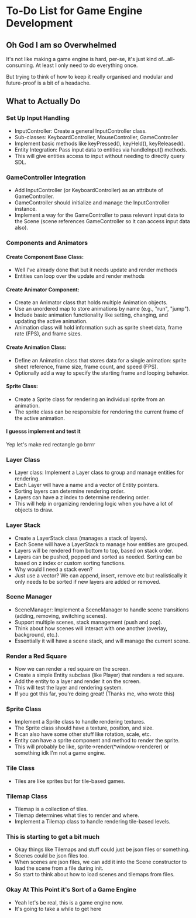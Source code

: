 # To-Do List for Game Engine Development

## Oh God I am so Overwhelmed

It's not like making a game engine is hard, per-se, it's just kind of...all-consuming. At least I only need to do everything once.

But trying to think of how to keep it really organised and modular and future-proof is a bit of a headache.

## What to Actually Do

### Set Up Input Handling

* InputController: Create a general InputController class.
* Sub-classes: KeyboardController, MouseController, GameController
* Implement basic methods like keyPressed(), keyHeld(), keyReleased().
* Entity Integration: Pass input data to entities via handleInput() methods.
* This will give entities access to input without needing to directly query SDL.

### GameController Integration

* Add InputController (or KeyboardController) as an attribute of GameController.
* GameController should initialize and manage the InputController instance.
* Implement a way for the GameController to pass relevant input data to the Scene (scene references GameController so it can access input data also).

### Components and Animators
#### Create Component Base Class:

* Well I've already done that but it needs update and render methods
* Entities can loop over the update and render methods

#### Create Animator Component:

* Create an Animator class that holds multiple Animation objects.
* Use an unordered map to store animations by name (e.g., "run", "jump").
* Include basic animation functionality like setting, changing, and updating the active animation.
* Animation class will hold information such as sprite sheet data, frame rate (FPS), and frame sizes.

#### Create Animation Class:

* Define an Animation class that stores data for a single animation: sprite sheet reference, frame size, frame count, and speed (FPS).
* Optionally add a way to specify the starting frame and looping behavior.

#### Sprite Class:

* Create a Sprite class for rendering an individual sprite from an animation.
* The sprite class can be responsible for rendering the current frame of the active animation.

#### I guesss implement and test it

Yep let's make red rectangle go brrrr

### Layer Class

* Layer class: Implement a Layer class to group and manage entities for rendering.
* Each Layer will have a name and a vector of Entity pointers.
* Sorting layers can determine rendering order.
* Layers can have a z index to determine rendering order.
* This will help in organizing rendering logic when you have a lot of objects to draw.

### Layer Stack

* Create a LayerStack class (manages a stack of layers).
* Each Scene will have a LayerStack to manage how entities are grouped.
* Layers will be rendered from bottom to top, based on stack order.
* Layers can be pushed, popped and sorted as needed. Sorting can be based on z index or custom sorting functions.
* Why would I need a stack even?
* Just use a vector? We can append, insert, remove etc but realistically it only needs to be sorted if new layers are added or removed.

### Scene Manager

* SceneManager: Implement a SceneManager to handle scene transitions (adding, removing, switching scenes).
* Support multiple scenes, stack management (push and pop).
* Think about how scenes will interact with one another (overlay, background, etc.).
* Essentially it will have a scene stack, and will manage the current scene.

### Render a Red Square

* Now we can render a red square on the screen.
* Create a simple Entity subclass (like Player) that renders a red square.
* Add the entity to a layer and render it on the screen.
* This will test the layer and rendering system.
* If you got this far, you're doing great! (Thanks me, who wrote this)

### Sprite Class

* Implement a Sprite class to handle rendering textures.
* The Sprite class should have a texture, position, and size.
* It can also have some other stuff like rotation, scale, etc.
* Entity can have a sprite component and method to render the sprite.
* This will probably be like, sprite->render(*window->renderer) or something idk I'm not a game engine.

### Tile Class

* Tiles are like sprites but for tile-based games.

### Tilemap Class

* Tilemap is a collection of tiles.
* Tilemap determines what tiles to render and where.
* Implement a Tilemap class to handle rendering tile-based levels.

### This is starting to get a bit much

* Okay things like Tilemaps and stuff could just be json files or something.
* Scenes could be json files too.
* When scenes are json files, we can add it into the Scene constructor to load the scene from a file during init.
* So start to think about how to load scenes and tilemaps from files.

### Okay At This Point it's Sort of a Game Engine

* Yeah let's be real, this is a game engine now.
* It's going to take a while to get here
